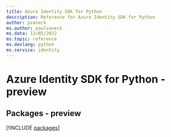 ```yaml
---
title: Azure Identity SDK for Python
description: Reference for Azure Identity SDK for Python
author: pvaneck
ms.author: paulvaneck
ms.data: 12/05/2022
ms.topic: reference
ms.devlang: python
ms.service: identity
---
```

# Azure Identity SDK for Python - preview
## Packages - preview
[!INCLUDE [packages](identity-index.md)]